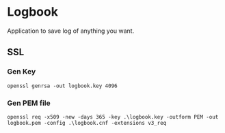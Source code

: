 # Logbook
Application to save log of anything you want.

## SSL
### Gen Key
`openssl genrsa -out logbook.key 4096`
### Gen PEM file
`openssl req -x509 -new -days 365 -key .\logbook.key -outform PEM -out logbook.pem -config .\logbook.cnf -extensions v3_req`
